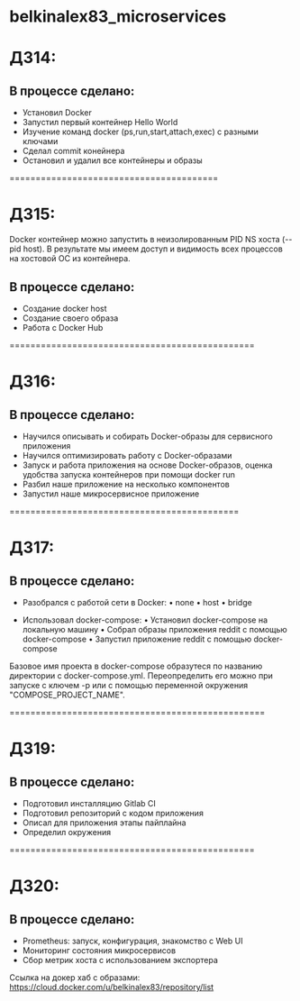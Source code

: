# belkinalex83_microservices

# ДЗ14:

## В процессе сделано:
- Установил Docker
- Запуcтил первый контейнер Hello World
- Изучение команд docker (ps,run,start,attach,exec) с разными ключами
- Сделал commit конейнера
- Остановил и удалил все контейнеры и образы

========================================

# ДЗ15:

Docker контейнер можно запустить в неизолированным PID NS хоста (-- pid host). В результате мы имеем доступ и видимость всех процессов на хостовой ОС из контейнера.

## В процессе сделано:
- Создание docker host
- Создание своего образа
- Работа с Docker Hub

===============================================

# ДЗ16:

## В процессе сделано:
- Научился описывать и собирать Docker-образы для сервисного приложения
- Научился оптимизировать работу с Docker-образами
- Запуск и работа приложения на основе Docker-образов, оценка удобства запуска контейнеров при помощи docker run
- Разбил наше приложение на несколько компонентов
- Запустил наше микросервисное приложение

============================================

# ДЗ17:

## В процессе сделано:
- Разобрался с работой сети в Docker:
• none
• host
• bridge

- Использовал docker-compose:
• Установил docker-compose на локальную машину
• Собрал образы приложения reddit с помощью docker-compose
• Запустил приложение reddit с помощью docker-compose

Базовое имя проекта в docker-compose образутеся по названию директории с docker-compose.yml. Переопределить его можно при запуске с ключем -p или с помощью переменной окружения "COMPOSE_PROJECT_NAME".

=================================================

# ДЗ19:

## В процессе сделано:
- Подготовил инсталляцию Gitlab CI
- Подготовил репозиторий с кодом приложения
- Описал для приложения этапы пайплайна
- Определил окружения

===============================================

# ДЗ20:

## В процессе сделано:
- Prometheus: запуск, конфигурация, знакомство с Web UI
- Мониторинг состояния микросервисов
- Сбор метрик хоста с использованием экспортера

Ссылка на докер хаб с образами: https://cloud.docker.com/u/belkinalex83/repository/list
